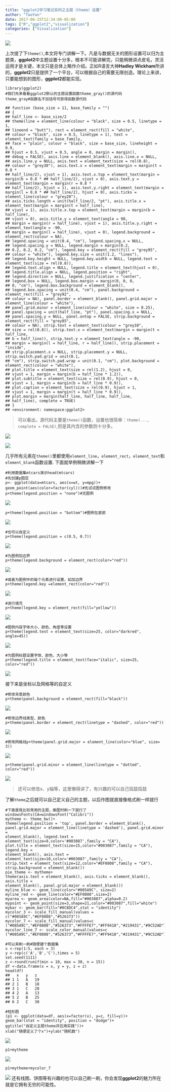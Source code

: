 ```yaml
---
title: "ggplot2学习笔记系列之主题（theme）设置"
author: "TaoYan"
date: 2017-06-25T12:34:08-05:00
tags: ["R","ggplot2","visualization"]
categories: ["Visualization"]
---
```


![](https://raw.githubusercontent.com/YTLogos/pic_link/master/img/20190819153552.png)

<!--more-->

上次提了下`theme()`,本文将专门讲解一下。凡是与数据无关的图形设置可以归为主题类，**ggplot2**中主题设置十分多，根本不可能讲解完，只能稍微讲点皮毛，灵活运用才是关键，本文只是总体上略作介绍。正如R语言大神**Hadley Wickham**所讲的，**ggplot2**只是提供了一个平台，可以根据自己的需要无限创造。理论上来讲，只要能想到的图形，**ggplot2**都能实现。

```
library(ggplot2)
#我们先来看看ggplot2默认的主题设置函数theme_gray()的源代码
theme_gray#函数名不加括号可获得函数源代码

## function (base_size = 11, base_family = "") 
## {
## half_line <- base_size/2
## theme(line = element_line(colour = "black", size = 0.5, linetype = 1, 
## lineend = "butt"), rect = element_rect(fill = "white", 
## colour = "black", size = 0.5, linetype = 1), text = element_text(family = base_family, 
## face = "plain", colour = "black", size = base_size, lineheight = 0.9, 
## hjust = 0.5, vjust = 0.5, angle = 0, margin = margin(), 
## debug = FALSE), axis.line = element_blank(), axis.line.x = NULL, 
## axis.line.y = NULL, axis.text = element_text(size = rel(0.8),
## colour = "grey30"), axis.text.x = element_text(margin = margin(t = 0.8 * 
## half_line/2), vjust = 1), axis.text.x.top = element_text(margin = margin(b = 0.8 * ## half_line/2), vjust = 0), axis.text.y = element_text(margin = margin(r = 0.8 * 
## half_line/2), hjust = 1), axis.text.y.right = element_text(margin = margin(l = 0.8 * ## half_line/2), hjust = 0), axis.ticks = element_line(colour = "grey20"), 
## axis.ticks.length = unit(half_line/2, "pt"), axis.title.x = element_text(margin = margin(t = half_line), 
## vjust = 1), axis.title.x.top = element_text(margin = margin(b = half_line), 
## vjust = 0), axis.title.y = element_text(angle = 90, 
## margin = margin(r = half_line), vjust = 1), axis.title.y.right = element_text(angle = -90, 
## margin = margin(l = half_line), vjust = 0), legend.background = element_rect(colour = NA), 
## legend.spacing = unit(0.4, "cm"), legend.spacing.x = NULL, 
## legend.spacing.y = NULL, legend.margin = margin(0.2, 
## 0.2, 0.2, 0.2, "cm"), legend.key = element_rect(fill = "grey95", 
## colour = "white"), legend.key.size = unit(1.2, "lines"), 
## legend.key.height = NULL, legend.key.width = NULL, legend.text = element_text(size = rel(0.8)), 
## legend.text.align = NULL, legend.title = element_text(hjust = 0), 
## legend.title.align = NULL, legend.position = "right", 
## legend.direction = NULL, legend.justification = "center", 
## legend.box = NULL, legend.box.margin = margin(0, 0, 0, 
## 0, "cm"), legend.box.background = element_blank(),
## legend.box.spacing = unit(0.4, "cm"), panel.background = element_rect(fill = "grey92", 
## colour = NA), panel.border = element_blank(), panel.grid.major = element_line(colour = "white"), 
## panel.grid.minor = element_line(colour = "white", size = 0.25), 
## panel.spacing = unit(half_line, "pt"), panel.spacing.x = NULL, 
## panel.spacing.y = NULL, panel.ontop = FALSE, strip.background = element_rect(fill = "grey85", 
## colour = NA), strip.text = element_text(colour = "grey10", 
## size = rel(0.8)), strip.text.x = element_text(margin = margin(t = half_line, 
## b = half_line)), strip.text.y = element_text(angle = -90, 
## margin = margin(l = half_line, r = half_line)), strip.placement = "inside", 
## strip.placement.x = NULL, strip.placement.y = NULL, strip.switch.pad.grid = unit(0.1, 
## "cm"), strip.switch.pad.wrap = unit(0.1, "cm"), plot.background = element_rect(colour = "white"), 
## plot.title = element_text(size = rel(1.2), hjust = 0, 
## vjust = 1, margin = margin(b = half_line * 1.2)), 
## plot.subtitle = element_text(size = rel(0.9), hjust = 0, 
## vjust = 1, margin = margin(b = half_line * 0.9)),
## plot.caption = element_text(size = rel(0.9), hjust = 1, 
## vjust = 1, margin = margin(t = half_line * 0.9)),
## plot.margin = margin(half_line, half_line, half_line, 
## half_line), complete = TRUE)
## }
## <environment: namespace:ggplot2>
```

>可以看出，源代码主要是`theme()`函数，设置也很简单：`theme(..., complete = FALSE)`,但是其内含的参数则十分多。

![](https://raw.githubusercontent.com/YTLogos/pic_link/master/img/20190819153612.png)

![](https://raw.githubusercontent.com/YTLogos/pic_link/master/img/20190819153623.png)

几乎所有元素在`theme()`里都使用`element_line`，`element_rect`，`element_text`和`element_blank`函数设置. 下面就举例稍微讲解一下
```
#利用数据集mtcars演示head(mtcars)
#先创建p图层
p<- ggplot(data=mtcars, aes(x=wt, y=mpg))+
geom_point(aes(color=factor(cyl)))#先试试图例修改
p+theme(legend.position = "none")#无图例
```

![](https://raw.githubusercontent.com/YTLogos/pic_link/master/img/20190819153635.png)
```
p+theme(legend.position = "bottom")#图例在底部
```

![](https://raw.githubusercontent.com/YTLogos/pic_link/master/img/20190819153645.png)
```
#也可以自定义
p+theme(legend.position = c(0.5, 0.7))
```

![](https://raw.githubusercontent.com/YTLogos/pic_link/master/img/20190819153658.png)
```
#为图例加边界
p+theme(legend.background = element_rect(color="red"))
```

![](https://raw.githubusercontent.com/YTLogos/pic_link/master/img/20190819153709.png)
```
#或者为图例中的每个元素进行设置，如加边界
p+theme(legend.key =element_rect(color="red"))
```
![](https://raw.githubusercontent.com/YTLogos/pic_link/master/img/20190819153718.png)
```
#进行填充
p+theme(legend.key = element_rect(fill="yellow"))
```
![](https://raw.githubusercontent.com/YTLogos/pic_link/master/img/20190819153728.png)
```
#图例内容字体大小、颜色、角度等设置
p+theme(legend.text = element_text(size=25, color="darkred", angle=45))
```

![](https://raw.githubusercontent.com/YTLogos/pic_link/master/img/20190819153739.png)
```
#为图例标题设置字体、颜色、大小等
p+theme(legend.title = element_text(face="italic", size=25, color="red"))
```

![](https://raw.githubusercontent.com/YTLogos/pic_link/master/img/20190819153749.png)

接下来是坐标以及网格等的自定义
```
#修改背景颜色
p+theme(panel.background = element_rect(fill="black"))
```

![](https://raw.githubusercontent.com/YTLogos/pic_link/master/img/20190819153800.png)
```
#修改边界线类型、颜色
p+theme(panel.border = element_rect(linetype = "dashed", color="red"))
```
![](https://raw.githubusercontent.com/YTLogos/pic_link/master/img/20190819153812.png)
```
#修改网格线p+theme(panel.grid.major = element_line(color="blue", size= 3))
```

![](https://raw.githubusercontent.com/YTLogos/pic_link/master/img/20190819153821.png)
```
p+theme(panel.grid.minor = element_line(linetype = "dotted", color="red"))
```

![](https://raw.githubusercontent.com/YTLogos/pic_link/master/img/20190819153832.png)

>还可以修改x、y轴等，这里懒得讲了，有兴趣的可以自己捣鼓捣鼓

了解`theme`之后就可以自己定义自己的主题，以后作图就直接像格式刷一样就行
```
#下面是我比较常用的主题，画图时刷一下就行了
windowsFonts(CA=windowsFont("Calibri"))
mytheme <- theme_bw()+
theme(legend.position = 'top', panel.border = element_blank(), 
panel.grid.major = element_line(linetype = 'dashed'), panel.grid.minor = 
element_blank(), legend.text = element_text(size=9,color='#003087',family = "CA"), 
plot.title = element_text(size=15,color="#003087",family = "CA"), legend.key = 
element_blank(), axis.text = element_text(size=10,color='#003087',family = "CA"), 
strip.text = element_text(size=12,color="#EF0808",family = "CA"), 
strip.background = element_blank())
pie_theme <- mytheme+
theme(axis.text = element_blank(), axis.ticks = element_blank(), axis.title = 
element_blank(), panel.grid.major = element_blank())
myline_blue <- geom_line(color="#085A9C", size=2)
myline_red <- geom_line(color="#EF0808",size=2)
myarea <- geom_area(color=NA,fill="#003087",alpha=0.2)
mypoint <- geom_point(size=3,shape=21,color="#003087",fill="white")
mybar <- geom_bar(fill="#0C8DC4",stat = "identity")
mycolor_3 <- scale_fill_manual(values = c("#085A9C","#EF0808","#526373"))
mycolor_7 <- scale_fill_manual(values=c ("#085A9C","#EF0808","#526373","#FFFFE7","#FF9418","#219431","#9C52AD"))
mycolor_line_7 <- scale_color_manual(values=c ("#085A9C","#EF0808","#526373","#FFFFE7","#FF9418","#219431","#9C52AD"))
```
```
#可以来刷一刷#随便建个数据集
x <-rep(1:5, each = 3)
y <-rep(c('A','B','C'),times = 5)
set.seed(1111)
z <-round(runif(min = 10, max = 30, n = 15))
df <-data.frame(x = x, y = y, z = z)
head(df)
##   x   y   z
## 1 1   A   19
## 2 1   B   18
## 3 1   C   28
## 4 2   A   13
## 5 2   B   25
## 6 2   C   30

#柱形图
(p1 <- ggplot(data=df, aes(x=factor(x), y=z, fill=y))+
geom_bar(stat = "identity", position = "dodge")+
ggtitle("自定义主题theme并应用实践"))+
xlab("随便定义了个x")+ylab("随机数")
```

![](https://raw.githubusercontent.com/YTLogos/pic_link/master/img/20190819153846.png)
```
p1+mytheme
```
![](https://raw.githubusercontent.com/YTLogos/pic_link/master/img/20190819153857.png)
```
p1+mytheme+mycolor_7
```
![](https://raw.githubusercontent.com/YTLogos/pic_link/master/img/20190819153908.png)
还有线图、饼图等有兴趣的也可以自己刷一刷，你会发现**ggplot2**的魅力所在就是它拥有无穷的可能性。

